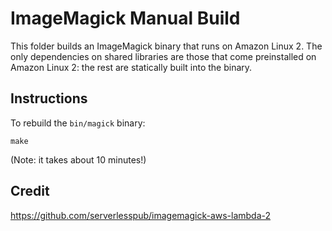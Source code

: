 # ImageMagick Manual Build

This folder builds an ImageMagick binary that runs on Amazon Linux 2. The only dependencies on shared libraries are
those that come preinstalled on Amazon Linux 2: the rest are statically built into the binary.

## Instructions

To rebuild the `bin/magick` binary:

```shell
make
```

(Note: it takes about 10 minutes!)

## Credit

https://github.com/serverlesspub/imagemagick-aws-lambda-2
